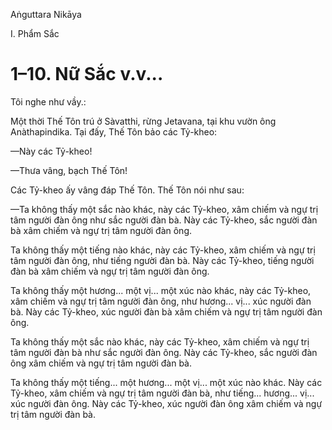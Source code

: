 Aṅguttara Nikāya

I. Phẩm Sắc

# 1–10. Nữ Sắc v.v...

Tôi nghe như vầy.:

Một thời Thế Tôn trú ở Sàvatthi, rừng Jetavana, tại khu vườn ông Anàthapindika. Tại đấy, Thế Tôn bảo các Tỷ-kheo:

—Này các Tỷ-kheo!

—Thưa vâng, bạch Thế Tôn!

Các Tỷ-kheo ấy vâng đáp Thế Tôn. Thế Tôn nói như sau:

—Ta không thấy một sắc nào khác, này các Tỷ-kheo, xâm chiếm và ngự trị tâm người đàn ông như sắc người đàn bà. Này các Tỷ-kheo, sắc người đàn bà xâm chiếm và ngự trị tâm người đàn ông.

Ta không thấy một tiếng nào khác, này các Tỷ-kheo, xâm chiếm và ngự trị tâm người đàn ông, như tiếng người đàn bà. Này các Tỷ-kheo, tiếng người đàn bà xâm chiếm và ngự trị tâm người đàn ông.

Ta không thấy một hương... một vị... một xúc nào khác, này các Tỷ-kheo, xâm chiếm và ngự trị tâm người đàn ông, như hương... vị... xúc người đàn bà. Này các Tỷ-kheo, xúc người đàn bà xâm chiếm và ngự trị tâm người đàn ông.

Ta không thấy một sắc nào khác, này các Tỷ-kheo, xâm chiếm và ngự trị tâm người đàn bà như sắc người đàn ông. Này các Tỷ-kheo, sắc người đàn ông xâm chiếm và ngự trị tâm người đàn bà.

Ta không thấy một tiếng... một hương... một vị... một xúc nào khác. Này các Tỷ-kheo, xâm chiếm và ngự trị tâm người đàn bà, như tiếng... hương... vị... xúc người đàn ông. Này các Tỷ-kheo, xúc người đàn ông xâm chiếm và ngự trị tâm người đàn bà.

